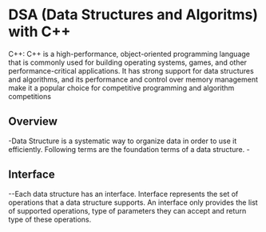# DSA (Data Structures and Algoritms) with C++

<p>C++: C++ is a high-performance, object-oriented programming language that is commonly used for building operating systems, games, and other performance-critical applications. It has strong support for data structures and algorithms, and its performance and control over memory management make it a popular choice for competitive programming and algorithm competitions</p>

## Overview
<p>
-Data Structure is a systematic way to organize data in order to use it efficiently. Following terms are the foundation terms of a data structure.
-<h2>Interface</h2> --Each data structure has an interface. Interface represents the set of operations that a data structure supports. An interface only provides the list of supported operations, type of parameters they can accept and return type of these operations.
